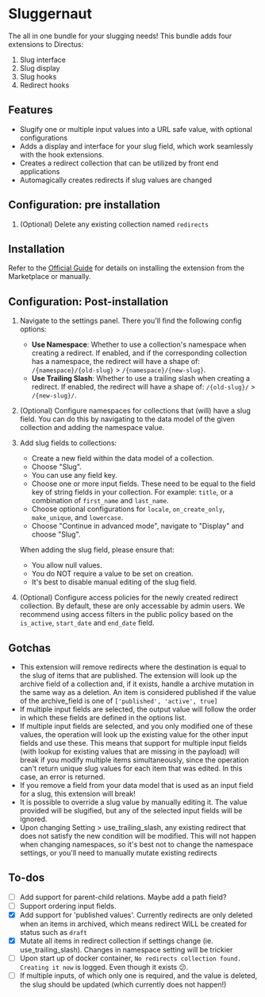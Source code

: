 # Sluggernaut
The all in one bundle for your slugging needs! This bundle adds four extensions to Directus:
1. Slug interface
2. Slug display
3. Slug hooks
4. Redirect hooks

## Features
- Slugify one or multiple input values into a URL safe value, with optional configurations
- Adds a display and interface for your slug field, which work seamlessly with the hook extensions.
- Creates a redirect collection that can be utilized by front end applications
- Automagically creates redirects if slug values are changed

## Configuration: pre installation
1. (Optional) Delete any existing collection named `redirects` 

## Installation
Refer to the [Official Guide](https://docs.directus.io/extensions/installing-extensions.html) for details on installing the extension from the Marketplace or manually.

## Configuration: Post-installation
1. Navigate to the settings panel. There you'll find the following config options:
   - **Use Namespace**: Whether to use a collection's namespace when creating a redirect. If enabled, and if the corresponding collection has a namespace, the redirect will have a shape of: `/{namespace}/{old-slug}` > `/{namespace}/{new-slug}`.
   - **Use Trailing Slash**: Whether to use a trailing slash when creating a redirect. If enabled, the redirect will have a shape of: `/{old-slug}/` > `/{new-slug}/`.
2. (Optional) Configure namespaces for collections that (will) have a slug field. You can do this by navigating to the data model of the given collection and adding the namespace value.
3. Add slug fields to collections:
   - Create a new field within the data model of a collection.
   - Choose "Slug".
   - You can use any field key.
   - Choose one or more input fields. These need to be equal to the field key of string fields in your collection. For example: `title`, or a combination of `first_name` and `last_name`.
   - Choose optional configurations for `locale`, `on_create_only`, `make_unique`, and `lowercase`.
   - Choose "Continue in advanced mode", navigate to "Display" and choose "Slug".
   
   When adding the slug field, please ensure that:
   - You allow null values.
   - You do NOT require a value to be set on creation.
   - It's best to disable manual editing of the slug field.
4. (Optional) Configure access policies for the newly created redirect collection. By default, these are only accessable by admin users. We recommend using access filters in the public policy based on the `is_active`, `start_date` and `end_date` field. 


## Gotchas
- This extension will remove redirects where the destination is equal to the slug of items that are published. The extension will look up the archive field of a collection and, if it exists, handle a archive mutation in the same way as a deletion. An item is considered published if the value of the archive_field is one of `['published', 'active', true]`
- If multiple input fields are selected, the output value will follow the order in which these fields are defined in the options list.
- If multiple input fields are selected, and you only modified one of these values, the operation will look up the existing value for the other input fields and use these. This means that support for multiple input fields (with lookup for existing values that are missing in the payload) will break if you modify multiple items simultaneously, since the operation can't return unique slug values for each item that was edited. In this case, an error is returned.
- If you remove a field from your data model that is used as an input field for a slug, this extension will break!
- It is possible to override a slug value by manually editing it. The value provided will be slugified, but any of the selected input fields will be ignored.
- Upon changing Setting > use_trailing_slash, any existing redirect that does not satisfy the new condition will be modified. This will not happen when changing namespaces, so it's best not to change the namespace settings, or you'll need to manually mutate existing redirects

## To-dos
- [ ] Add support for parent-child relations. Maybe add a path field?
- [ ] Support ordering input fields.
- [x] Add support for 'published values'. Currently redirects are only deleted when an items in archived, which means redirect WILL be created for status such as `draft`
- [x] Mutate all items in redirect collection if settings change (ie. use_trailing_slash). Changes in namespace setting will be trickier
- [ ] Upon start up of docker container, `No redirects collection found. Creating it now` is logged. Even though it exists 😕. 
- [ ] If multiple inputs, of which only one is required, and the value is deleted, the slug should be updated (which currently does not happen!)

